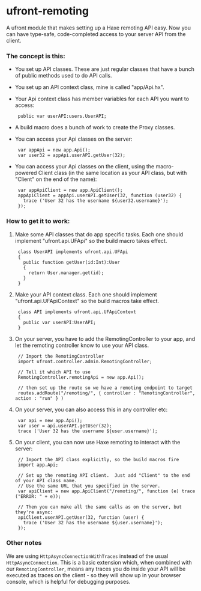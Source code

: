ufront-remoting
===============

A ufront module that makes setting up a Haxe remoting API easy. Now you can have type-safe, code-completed access to your server API from the client.

### The concept is this:

 * You set up API classes.  These are just regular classes that
   have a bunch of public methods used to do API calls.

 * You set up an API context class, mine is called "app/Api.hx".  

 * Your Api context class has member variables for each API you
   want to access:

        public var userAPI:users.UserAPI;

 * A build macro does a bunch of work to create the Proxy classes.

 * You can access your Api classes on the server:

        var appApi = new app.Api();
        var user32 = appApi.userAPI.getUser(32);
       
 * You can access your Api classes on the client, using the macro-
   powered Client class (in the same location as your API class, but
   with "Client" on the end of the name):

        var appApiClient = new app.ApiClient();
        appApiClient = appApi.userAPI.getUser(32, function (user32) {
          trace ('User 32 has the username ${user32.username}');
        });
       
### How to get it to work:

1. Make some API classes that do app specific tasks.  Each one should
implement "ufront.api.UFApi" so the build macro takes
effect.

        class UserAPI implements ufront.api.UFApi 
        {
          public function getUser(id:Int):User 
          {
            return User.manager.get(id);
          }
        }

2. Make your API context class.  Each one should implement 
   "ufront.api.UFApiContext" so the build macros take
   effect.

        class API implements ufront.api.UFApiContext
        {
          public var userAPI:UserAPI;
        }

3. On your server, you have to add the RemotingController to your app,
   and let the remoting controller know to use your API class.
  
        // Import the RemotingController
        import ufront.controller.admin.RemotingController;
        
        // Tell it which API to use
        RemotingController.remotingApi = new app.Api();

        // then set up the route so we have a remoting endpoint to target
        routes.addRoute("/remoting/", { controller : "RemotingController", action : "run" } )

4. On your server, you can also access this in any controller etc:
  
        var api = new app.Api();
        var user = api.userAPI.getUser(32);
        trace ('User 32 has the username ${user.username}');

5. On your client, you can now use Haxe remoting to interact with the server:
  
        // Import the API class explicitly, so the build macros fire
        import app.Api;
        
        // Set up the remoting API client.  Just add "Client" to the end of your API class name.
        // Use the same URL that you specified in the server.
        var apiClient = new app.ApiClient("/remoting/", function (e) trace ("ERROR: " + e));

        // Then you can make all the same calls as on the server, but they're async:
        apiClient.userAPI.getUser(32, function (user) {
          trace ('User 32 has the username ${user.username}');
        });

### Other notes

We are using `HttpAsyncConnectionWithTraces` instead of the usual `HttpAsyncConnection`.  This is a basic
extension which, when combined with our `RemotingController`, means any traces you do inside your API will
be executed as traces on the client - so they will show up in your browser console, which is helpful for 
debugging purposes.
